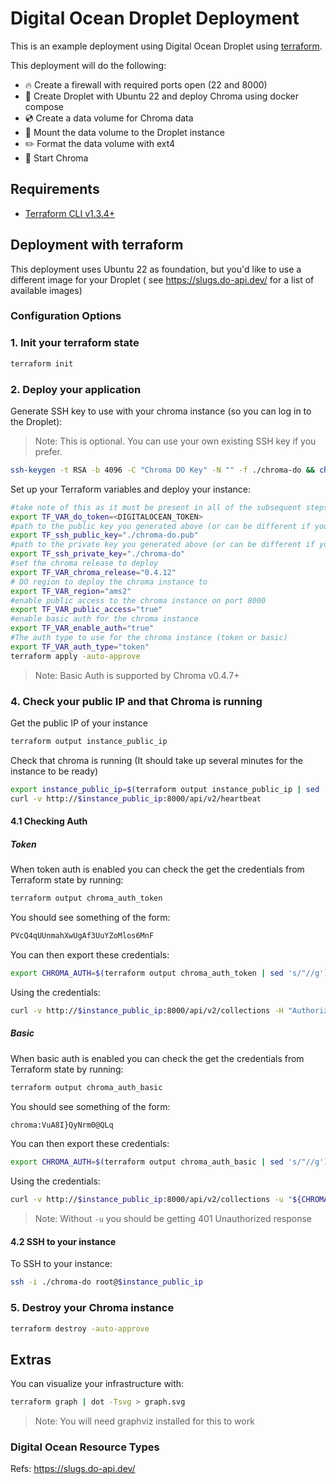 # Digital Ocean Droplet Deployment

This is an example deployment using Digital Ocean Droplet using [terraform](https://www.terraform.io/).

This deployment will do the following:

- 🔥 Create a firewall with required ports open (22 and 8000)
- 🐳 Create Droplet with Ubuntu 22 and deploy Chroma using docker compose
- 💿 Create a data volume for Chroma data
- 🗻 Mount the data volume to the Droplet instance
- ✏️ Format the data volume with ext4
- 🏃‍ Start Chroma

## Requirements

- [Terraform CLI v1.3.4+](https://developer.hashicorp.com/terraform/tutorials/gcp-get-started/install-cli)

## Deployment with terraform

This deployment uses Ubuntu 22 as foundation, but you'd like to use a different image for your Droplet (
see  https://slugs.do-api.dev/ for a list of available images)

### Configuration Options


### 1. Init your terraform state

```bash
terraform init
```

### 2. Deploy your application

Generate SSH key to use with your chroma instance (so you can log in to the Droplet):

> Note: This is optional. You can use your own existing SSH key if you prefer.

```bash
ssh-keygen -t RSA -b 4096 -C "Chroma DO Key" -N "" -f ./chroma-do && chmod 400 ./chroma-do
```

Set up your Terraform variables and deploy your instance:

```bash
#take note of this as it must be present in all of the subsequent steps
export TF_VAR_do_token=<DIGITALOCEAN_TOKEN>
#path to the public key you generated above (or can be different if you want to use your own key)
export TF_ssh_public_key="./chroma-do.pub"
#path to the private key you generated above (or can be different if you want to use your own key) - used for formatting the Chroma data volume
export TF_ssh_private_key="./chroma-do"
#set the chroma release to deploy
export TF_VAR_chroma_release="0.4.12"
# DO region to deploy the chroma instance to
export TF_VAR_region="ams2"
#enable public access to the chroma instance on port 8000
export TF_VAR_public_access="true"
#enable basic auth for the chroma instance
export TF_VAR_enable_auth="true"
#The auth type to use for the chroma instance (token or basic)
export TF_VAR_auth_type="token"
terraform apply -auto-approve
```

> Note: Basic Auth is supported by Chroma v0.4.7+

### 4. Check your public IP and that Chroma is running

Get the public IP of your instance

```bash
terraform output instance_public_ip
```

Check that chroma is running (It should take up several minutes for the instance to be ready)

```bash
export instance_public_ip=$(terraform output instance_public_ip | sed 's/"//g')
curl -v http://$instance_public_ip:8000/api/v2/heartbeat
```

#### 4.1 Checking Auth

##### Token

When token auth is enabled you can check the get the credentials from Terraform state by running:

```bash
terraform output chroma_auth_token
```

You should see something of the form:

```bash
PVcQ4qUUnmahXwUgAf3UuYZoMlos6MnF
```

You can then export these credentials:

```bash
export CHROMA_AUTH=$(terraform output chroma_auth_token | sed 's/"//g')
```

Using the credentials:

```bash
curl -v http://$instance_public_ip:8000/api/v2/collections -H "Authorization: Bearer ${CHROMA_AUTH}"
```

##### Basic

When basic auth is enabled you can check the get the credentials from Terraform state by running:

```bash
terraform output chroma_auth_basic
```

You should see something of the form:

```bash
chroma:VuA8I}QyNrm0@QLq
```

You can then export these credentials:

```bash
export CHROMA_AUTH=$(terraform output chroma_auth_basic | sed 's/"//g')
```

Using the credentials:

```bash
curl -v http://$instance_public_ip:8000/api/v2/collections -u "${CHROMA_AUTH}"
```

> Note: Without `-u` you should be getting 401 Unauthorized response

#### 4.2 SSH to your instance

To SSH to your instance:

```bash
ssh -i ./chroma-do root@$instance_public_ip
```

### 5. Destroy your Chroma instance

```bash
terraform destroy -auto-approve
```

## Extras

You can visualize your infrastructure with:

```bash
terraform graph | dot -Tsvg > graph.svg
```

> Note: You will need graphviz installed for this to work

### Digital Ocean Resource Types

Refs: https://slugs.do-api.dev/
